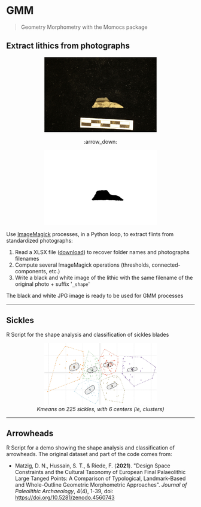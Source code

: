 # GMM
> Geometry Morphometry with the Momocs package

## Extract lithics from photographs

<p align="center">
  <img alt="img-name" src="../www/IMG_0901.JPG" width="300">
</p>

<p align="center">
:arrow_down:
</p>

<p align="center">
  <img alt="img-name" src="../www/IMG_0901_shape.jpg" width="300">
</p>

Use [ImageMagick](https://imagemagick.org/) processes, in a Python loop, to extract flints from standardized photographs:

1. Read a XLSX file ([download](https://github.com/zoometh/Rdev/raw/master/gmm/inventary.xlsx)) to recover folder names and photographs filenames
2. Compute several ImageMagick operations (thresholds, connected-components, etc.)
3. Write a black and white image of the lithic with the same filename of the original photo + suffix '`_shape`'

The black and white JPG image is ready to be used for GMM processes

---

## Sickles

R Script for the shape analysis and classification of sickles blades

<p align="center">
  <img alt="img-name" src="../www/5_kmeans.jpg" width="300">
  <br>
    <em>Kmeans on 225 sickles, with 6 centers (ie, clusters)</em>
</p>

---

## Arrowheads

R Script for a demo showing the shape analysis and classification of arrowheads. The original dataset and part of the code comes from: 
 - Matzig, D. N., Hussain, S. T., & Riede, F. (**2021**). "Design Space Constraints and the Cultural Taxonomy of European Final Palaeolithic Large Tanged Points: A Comparison of Typological, Landmark-Based and Whole-Outline Geometric Morphometric Approaches". *Journal of Paleolithic Archaeology*, 4(4), 1-39, doi: https://doi.org/10.5281/zenodo.4560743

